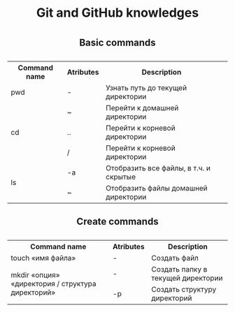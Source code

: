 
<h1 align = "center"> Git and GitHub knowledges<h1>
<h2 align = "center"> Basic commands <h2>
<h3>
    <table> 
        <tr>
            <th> Command name </th>
            <th> Atributes </th>
            <th> Description </th>
        </tr>
        <tr>
            <td> pwd </td>
            <td> - </td>
            <td> Узнать путь до текущей директории </td>
        <tr>
        <tr>
            <td rowspan = "4"> cd </td>
            <td> ~ </td>
            <td> Перейти к домашней директории <td>
        <tr>
        <tr>
            <td> .. </td>
            <td> Перейти к корневой директории </td>
        </tr>
        <tr>
            <td> / </td>
            <td> Перейти к корневой директории </td>
        </tr>
        <tr>
            <td rowspan = 2> ls </td>
            <td> -a </td>
            <td> Отобразить все файлы, в т.ч. и скрытые </td>
        </tr>
        <tr>
            <td> ~ </td>
            <td> Отобразить файлы домашней директории </td>
        </tr>
    </table>
</h3>
    
<h2 align = "center"> Create commands <h2>
<h3>
    <table> 
        <tr>
            <th> Command name </th>
            <th> Atributes </th>
            <th> Description </th>
        </tr>
        <tr>
            <td> touch «имя файла» </td>
            <td> - </td>
            <td> Создать файл </td>
        <tr>
        <tr>
            <td rowspan = "2"> mkdir «опция» «директория / структура директорий» </td>
            <td> - </td>
            <td> Создать папку в текущей директории </td>
        </tr>
        <tr>
            <td> -р </td>
            <td> Создать структуру директорий </td>
        </tr>
    </table>
</h3>

